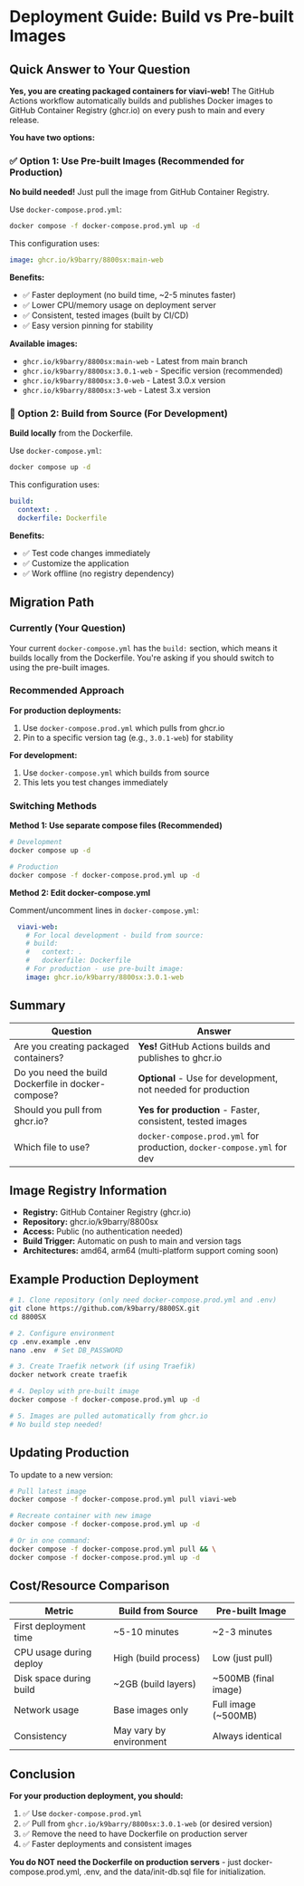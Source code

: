 # Deployment Guide: Build vs Pre-built Images

## Quick Answer to Your Question

**Yes, you are creating packaged containers for viavi-web!** The GitHub Actions workflow automatically builds and publishes Docker images to GitHub Container Registry (ghcr.io) on every push to main and every release.

**You have two options:**

### ✅ Option 1: Use Pre-built Images (Recommended for Production)

**No build needed!** Just pull the image from GitHub Container Registry.

Use `docker-compose.prod.yml`:
```bash
docker compose -f docker-compose.prod.yml up -d
```

This configuration uses:
```yaml
image: ghcr.io/k9barry/8800sx:main-web
```

**Benefits:**
- ✅ Faster deployment (no build time, ~2-5 minutes faster)
- ✅ Lower CPU/memory usage on deployment server
- ✅ Consistent, tested images (built by CI/CD)
- ✅ Easy version pinning for stability

**Available images:**
- `ghcr.io/k9barry/8800sx:main-web` - Latest from main branch
- `ghcr.io/k9barry/8800sx:3.0.1-web` - Specific version (recommended)
- `ghcr.io/k9barry/8800sx:3.0-web` - Latest 3.0.x version
- `ghcr.io/k9barry/8800sx:3-web` - Latest 3.x version

### 🔧 Option 2: Build from Source (For Development)

**Build locally** from the Dockerfile.

Use `docker-compose.yml`:
```bash
docker compose up -d
```

This configuration uses:
```yaml
build:
  context: .
  dockerfile: Dockerfile
```

**Benefits:**
- ✅ Test code changes immediately
- ✅ Customize the application
- ✅ Work offline (no registry dependency)

## Migration Path

### Currently (Your Question)

Your current `docker-compose.yml` has the `build:` section, which means it builds locally from the Dockerfile. You're asking if you should switch to using the pre-built images.

### Recommended Approach

**For production deployments:**
1. Use `docker-compose.prod.yml` which pulls from ghcr.io
2. Pin to a specific version tag (e.g., `3.0.1-web`) for stability

**For development:**
1. Use `docker-compose.yml` which builds from source
2. This lets you test changes immediately

### Switching Methods

**Method 1: Use separate compose files (Recommended)**
```bash
# Development
docker compose up -d

# Production
docker compose -f docker-compose.prod.yml up -d
```

**Method 2: Edit docker-compose.yml**

Comment/uncomment lines in `docker-compose.yml`:
```yaml
  viavi-web:
    # For local development - build from source:
    # build:
    #   context: .
    #   dockerfile: Dockerfile
    # For production - use pre-built image:
    image: ghcr.io/k9barry/8800sx:3.0.1-web
```

## Summary

| Question | Answer |
|----------|--------|
| Are you creating packaged containers? | **Yes!** GitHub Actions builds and publishes to ghcr.io |
| Do you need the build Dockerfile in docker-compose? | **Optional** - Use for development, not needed for production |
| Should you pull from ghcr.io? | **Yes for production** - Faster, consistent, tested images |
| Which file to use? | `docker-compose.prod.yml` for production, `docker-compose.yml` for dev |

## Image Registry Information

- **Registry:** GitHub Container Registry (ghcr.io)
- **Repository:** ghcr.io/k9barry/8800sx
- **Access:** Public (no authentication needed)
- **Build Trigger:** Automatic on push to main and version tags
- **Architectures:** amd64, arm64 (multi-platform support coming soon)

## Example Production Deployment

```bash
# 1. Clone repository (only need docker-compose.prod.yml and .env)
git clone https://github.com/k9barry/8800SX.git
cd 8800SX

# 2. Configure environment
cp .env.example .env
nano .env  # Set DB_PASSWORD

# 3. Create Traefik network (if using Traefik)
docker network create traefik

# 4. Deploy with pre-built image
docker compose -f docker-compose.prod.yml up -d

# 5. Images are pulled automatically from ghcr.io
# No build step needed!
```

## Updating Production

To update to a new version:

```bash
# Pull latest image
docker compose -f docker-compose.prod.yml pull viavi-web

# Recreate container with new image
docker compose -f docker-compose.prod.yml up -d

# Or in one command:
docker compose -f docker-compose.prod.yml pull && \
docker compose -f docker-compose.prod.yml up -d
```

## Cost/Resource Comparison

| Metric | Build from Source | Pre-built Image |
|--------|-------------------|-----------------|
| First deployment time | ~5-10 minutes | ~2-3 minutes |
| CPU usage during deploy | High (build process) | Low (just pull) |
| Disk space during build | ~2GB (build layers) | ~500MB (final image) |
| Network usage | Base images only | Full image (~500MB) |
| Consistency | May vary by environment | Always identical |

## Conclusion

**For your production deployment, you should:**
1. ✅ Use `docker-compose.prod.yml`
2. ✅ Pull from `ghcr.io/k9barry/8800sx:3.0.1-web` (or desired version)
3. ✅ Remove the need to have Dockerfile on production server
4. ✅ Faster deployments and consistent images

**You do NOT need the Dockerfile on production servers** - just docker-compose.prod.yml, .env, and the data/init-db.sql file for initialization.
